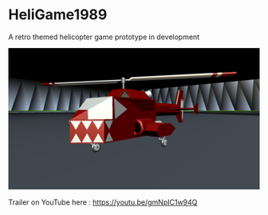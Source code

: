 # HeliGame1989
A retro themed helicopter game prototype in development


<p align="center">
  <img width="600" src="https://github.com/lehrj/HeliGame1989/blob/master/Images/HeliModel.png">
</p>

Trailer on YouTube here : https://youtu.be/gmNpIC1w94Q
